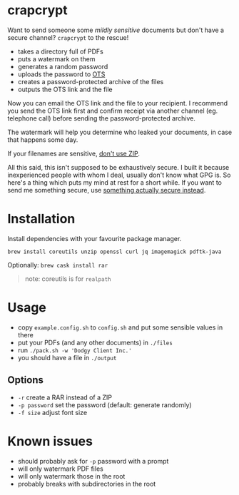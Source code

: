 # crapcrypt

Want to send someone some *mildly sensitive* documents but don't have a secure channel? `crapcrypt` to the rescue!

* takes a directory full of PDFs
* puts a watermark on them
* generates a random password
* uploads the password to [OTS](https://onetimesecret.com)
* creates a password-protected archive of the files
* outputs the OTS link and the file

Now you can email the OTS link and the file to your recipient. I recommend you send the OTS link first and confirm receipt via another channel (eg. telephone call) before sending the password-protected archive.

The watermark will help you determine who leaked your documents, in case that happens some day.

If your filenames are sensitive, [don't use ZIP](https://security.stackexchange.com/questions/35818/are-password-protected-zip-files-secure).

All this said, this isn't supposed to be exhaustively secure. I built it because inexperienced people with whom I deal, usually don't know what GPG is. So here's a thing which puts my mind at rest for a short while. If you want to send me something secure, use [something actually secure instead](https://keys.openpgp.org/vks/v1/by-fingerprint/C8872120B641DC51234831BF920BA69184F6C143).

# Installation

Install dependencies with your favourite package manager.

```brew install coreutils unzip openssl curl jq imagemagick pdftk-java```

Optionally:
```brew cask install rar```

> note: coreutils is for `realpath`

# Usage

* copy `example.config.sh` to `config.sh` and put some sensible values in there
* put your PDFs (and any other documents) in `./files`
* run `./pack.sh -w 'Dodgy Client Inc.'`
* you should have a file in `./output`

## Options
* `-r` create a RAR instead of a ZIP
* `-p password` set the password (default: generate randomly)
* `-f size` adjust font size

# Known issues

* should probably ask for `-p` password with a prompt
* will only watermark PDF files
* will only watermark those in the root
* probably breaks with subdirectories in the root